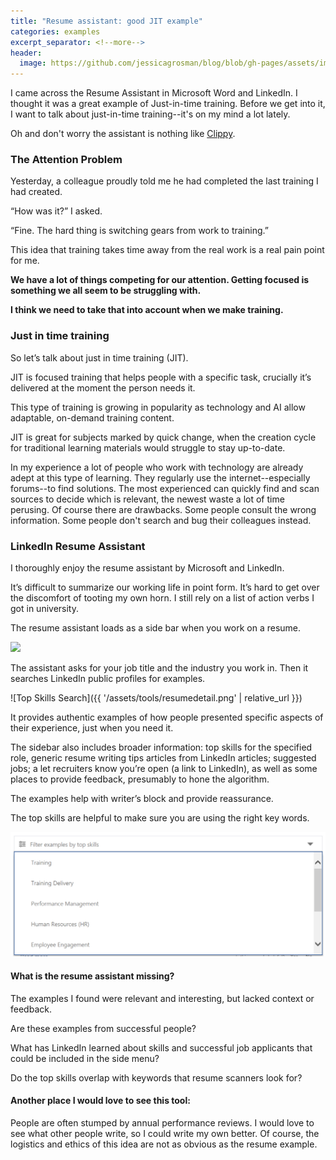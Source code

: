 ```yaml
---
title: "Resume assistant: good JIT example"
categories: examples
excerpt_separator: <!--more-->
header:
  image: https://github.com/jessicagrosman/blog/blob/gh-pages/assets/images/jit_banner.png
---
```

I came across the Resume Assistant in Microsoft Word and LinkedIn. I thought it was a great example of Just-in-time training. Before we get into it, I want to talk about just-in-time training--it's on my mind a lot lately. 

Oh and don't worry the assistant is nothing like [Clippy](https://www.artsy.net/article/artsy-editorial-life-death-microsoft-clippy-paper-clip-loved-hate).
<!--more-->
### The Attention Problem
Yesterday, a colleague proudly told me he had completed the last training I had created. 

“How was it?” I asked. 

“Fine. The hard thing is switching gears from work to training.”

This idea that training takes time away from the real work is a real pain point for me.

**We have a lot of things competing for our attention. Getting focused is something we all seem to be struggling with.**

**I think we need to take that into account when we make training.**

### Just in time training
So let’s talk about just in time training (JIT). 

JIT is focused training that helps people with a specific task, crucially it’s delivered at the moment the person needs it.

This type of training is growing in popularity as technology and AI allow adaptable, on-demand training content. 

JIT is great for subjects marked by quick change, when the creation cycle for traditional learning materials would struggle to stay up-to-date. 

In my experience a lot of people who work with technology are already adept at this type of learning. They regularly use the internet--especially forums--to find solutions. The most experienced can quickly find and scan sources to decide which is relevant, the newest waste a lot of time perusing. Of course there are drawbacks. Some people consult the wrong information. Some people don't search and bug their colleagues instead.

### LinkedIn Resume Assistant

I thoroughly enjoy the resume assistant by Microsoft and LinkedIn. 

It’s difficult to summarize our working life in point form. It’s hard to get over the discomfort of tooting my own horn. I still rely on a list of action verbs I got in university.

The resume assistant loads as a side bar when you work on a resume. 

<img src="blog/assets/images/resumeassistant.png">

The assistant asks for your job title and the industry you work in. Then it searches LinkedIn public profiles for examples.

![Top Skills Search]({{ '/assets/tools/resumedetail.png' | relative_url }})

It provides authentic examples of how people presented specific aspects of their experience, just when you need it.

The sidebar also includes broader information: top skills for the specified role, generic resume writing tips articles from LinkedIn articles; suggested jobs; a let recruiters know you’re open (a link to LinkedIn), as well as some places to provide feedback, presumably to hone the algorithm.

The examples help with writer’s block and provide reassurance.

The top skills are helpful to make sure you are using the right key words. 

![Top Skills Search](/assets/images/topskills.png)

#### What is the resume assistant missing?

The examples I found were relevant and interesting, but lacked  context or feedback.

Are these examples from successful people? 

What has LinkedIn learned about skills and successful job applicants that could be included in the side menu? 

Do the top skills overlap with keywords that resume scanners look for?


#### Another place I would love to see this tool:
People are often stumped by annual performance reviews. I would love to see what other people write, so I could write my own better. Of course, the logistics and ethics of this idea are not as obvious as the resume example.
